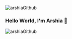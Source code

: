 ![arshiaGithub](https://user-images.githubusercontent.com/62174601/137615104-51a6fb53-93ee-40e3-a864-f17afd6546f1.gif)
### Hello World, I'm Arshia 👋
<!--
**arshiacerd/arshiacerd** is a ✨ _special_ ✨ repository because its `README.md` (this file) appears on your GitHub profile.

Here are some ideas to get you started:

- 🔭 I’m currently working on my course- 🌱 
- 👯 I’m looking to collaborate on an open source
-
-
-->
![arshiaGithub](https://user-images.githubusercontent.com/62174601/137615136-f56a33ef-910a-4b7c-9349-4f47924c63dd.gif)
